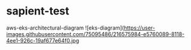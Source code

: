 # sapient-test

aws-eks-architectural-diagram
![eks-diagram](https://user-images.githubusercontent.com/75095486/216575984-e5760089-8118-4ee1-926c-19af677e64f0.jpg
